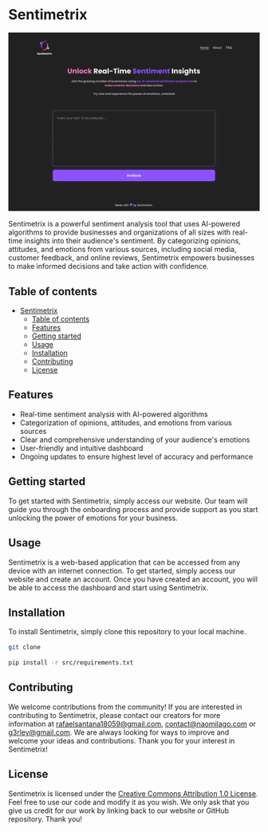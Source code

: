 # Sentimetrix

![screenshot](./img/screenshot.png)

Sentimetrix is a powerful sentiment analysis tool that uses AI-powered algorithms to provide businesses and organizations of all sizes with real-time insights into their audience's sentiment. By categorizing opinions, attitudes, and emotions from various sources, including social media, customer feedback, and online reviews, Sentimetrix empowers businesses to make informed decisions and take action with confidence.

## Table of contents

- [Sentimetrix](#sentimetrix)
  - [Table of contents](#table-of-contents)
  - [Features](#features)
  - [Getting started](#getting-started)
  - [Usage](#usage)
  - [Installation](#installation)
  - [Contributing](#contributing)
  - [License](#license)

## Features

- Real-time sentiment analysis with AI-powered algorithms
- Categorization of opinions, attitudes, and emotions from various sources
- Clear and comprehensive understanding of your audience's emotions
- User-friendly and intuitive dashboard
- Ongoing updates to ensure highest level of accuracy and performance

## Getting started

To get started with Sentimetrix, simply access our website. Our team will guide you through the onboarding process and provide support as you start unlocking the power of emotions for your business.

## Usage

Sentimetrix is a web-based application that can be accessed from any device with an internet connection. To get started, simply access our website and create an account. Once you have created an account, you will be able to access the dashboard and start using Sentimetrix.

## Installation

To install Sentimetrix, simply clone this repository to your local machine.

```bash
git clone
```

```bash
pip install -r src/requirements.txt
```


## Contributing

We welcome contributions from the community! If you are interested in contributing to Sentimetrix, please contact our creators for more information at [rafaelsantana18059@gmail.com](mailto:rafaelsantana18059@gmail.com), [contact@naomilago.com](mailto:contact@naomilago.com) or [g3rley@gmail.com](mailto:g3rley@gmail.com). We are always looking for ways to improve and welcome your ideas and contributions. Thank you for your interest in Sentimetrix!

## License

Sentimetrix is licensed under the [Creative Commons Attribution 1.0 License](https://creativecommons.org/licenses/by/1.0/). Feel free to use our code and modify it as you wish. We only ask that you give us credit for our work by linking back to our website or GitHub repository. Thank you!
